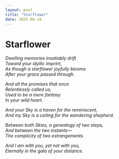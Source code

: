 ```yaml
---
layout: post
title: "Starflower"
date: 2025-06-19
---
```


# **Starflower**

*Dwelling memories insatiably drift*  
*Toward your idyllic imprint,*  
*As though a starflower joyfully blooms*  
*After your grace passed through.*  

*And all the promises that once*  
*Relentlessly called us,*  
*Used to be a mere fantasy*  
*In your wild heart.*  

*And your Sky is a haven for the reminiscent,*  
*And my Sky is a ceiling for the wandering shepherd.*  

*Between both Skies, a genealogy of two steps,*  
*And between the two instants—*  
*The complicity of two estrangements.*  

*And I am with you, yet not with you,*  
*Eternally in the gala of your distance.*  
